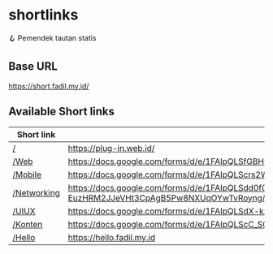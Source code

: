 # shortlinks

🪝  Pemendek tautan statis

## Base URL

https://short.fadil.my.id/

## Available Short links

| Short link   | Original link  |
|-------------|----------------|
| [/](https://short.fadil.my.id/)  |  https://plug-in.web.id/ | 
| [/Web](https://short.fadil.my.id/Web)  |  https://docs.google.com/forms/d/e/1FAIpQLSfGBHCi-syVSK6v04Id4xuF9_wtigGFErFzTtOunzERej2X9Q/viewform | 
| [/Mobile](https://short.fadil.my.id/Mobile)  |  https://docs.google.com/forms/d/e/1FAIpQLScrs2Wea2E5BZbwKNapKT0btLUViT7Dqo8OboyjYWd5TmMV7A/viewform | 
| [/Networking](https://short.fadil.my.id/Networking)  |  https://docs.google.com/forms/d/e/1FAIpQLSdd0f0SU6mH-EuzHRM2JJeVHt3CpAgB5Pw8NXUqOYwTvRoyng/viewform | 
| [/UIUX](https://short.fadil.my.id/UIUX)  |  https://docs.google.com/forms/d/e/1FAIpQLSdX-kxxymypa94ZlbtxdLsmZvOzTBi_BUcF-5bnUYvTgEdwPQ/viewform | 
| [/Konten](https://short.fadil.my.id/Konten)  |  https://docs.google.com/forms/d/e/1FAIpQLScC_SGm4fApSXi4TcoRAFNAhhHK4ytwkdWehsBttTpQX3IGAA/viewform | 
| [/Hello](https://short.fadil.my.id/Hello)  |  https://hello.fadil.my.id | 

